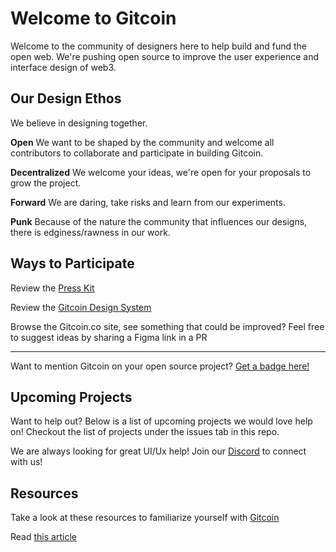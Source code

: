 

# Welcome to Gitcoin


Welcome to the community of designers here to help build and fund the open web. We're pushing open source to improve the user experience and interface design of web3.


## Our Design Ethos

We believe in designing together.

**Open**
We want to be shaped by the community and welcome all contributors to collaborate and participate in building Gitcoin. 

**Decentralized**
We welcome your ideas, we're open for your proposals to grow the project.

**Forward**
We are daring, take risks and learn from our experiments.

**Punk**
Because of the nature the community that influences our designs, there is edginess/rawness in our work.



## Ways to Participate

Review the [Press Kit](https://gitcoin.co/press)

Review the [Gitcoin Design System](https://www.figma.com/file/JTzaUKVxnGEmlaD3L8KsSm/Gitcoin-Design-System?node-id=0%3A1)

Browse the Gitcoin.co site, see something that could be improved? Feel free to suggest ideas by sharing a Figma link in a PR

------

Want to mention Gitcoin on your open source project? [Get a badge here!](https://www.figma.com/file/JTzaUKVxnGEmlaD3L8KsSm/Gitcoin-Design-System?node-id=0%3A1)



## Upcoming Projects

Want to help out? Below is a list of upcoming projects we would love help on!
Checkout the list of projects under the issues tab in this repo. 

We are always looking for great UI/Ux help! Join our [Discord](https://gitcoin.co/discord) to connect with us!



## Resources

Take a look at these resources to familiarize yourself with [Gitcoin](https://gitcoin.co/)

Read [this article](https://vitalik.ca/general/2021/03/23/legitimacy.html)
